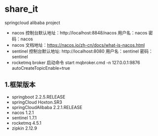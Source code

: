 # share_it
springcloud alibaba project

+ nacos 控制台默认地址：http://localhost:8848/nacos 用户名：nacos 密码：nacos
+ nacos 文档地址：https://nacos.io/zh-cn/docs/what-is-nacos.html
+ sentinel 控制台默认地址: http://localhost:8080 用户名：sentinel 密码：sentinel
+ rocketmq broker 启动命令 start mqbroker.cmd -n 127.0.0.1:9876 autoCreateTopicEnable=true

## 1.框架版本

+ springboot 2.2.5.RELEASE
+ springCloud Hoxton.SR3
+ springCloudAlibaba 2.2.1.RELEASE
+ nacos 1.2.1
+ sentinel 1.7.1
+ rocketmq 4.5.1
+ zipkin 2.12.9
